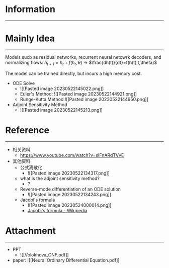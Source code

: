 # Information
---


# Mainly Idea
---
Models sucb as residual networks, recurrent neural netowrk decoders, and normalizing flows:
$h_{t+1}=h_{t}+f(h_t,\theta)$  → $\frac{dh(t)}{dt}=f(h(t),t,\theta)$

The model can be trained directly, but incurs a high memory cost.

- ODE Solve
	- ![[Pasted image 20230522145022.png]]
	- Euler's Method: ![[Pasted image 20230522144921.png]]
	- Runge-Kutta Method:![[Pasted image 20230522144950.png]]
- Adjoint Sensitivity Method
	- ![[Pasted image 20230522145213.png]]
# Reference
---
- 相关资料
	- https://www.youtube.com/watch?v=sIFnARdTVvE
- 其他资料
	- 公式离散化
		- ![[Pasted image 20230522134317.png]]
	- what is the adjoint sensitivity method?
		- ?
	- Reverse-mode differentiation of an ODE solution
		- ![[Pasted image 20230522134243.png]]
	- Jacobi's formula
		- ![[Pasted image 20230524000014.png]]
		- [Jacobi's formula - Wikipedia](https://en.wikipedia.org/wiki/Jacobi%27s_formula)
# Attachment
---
- PPT
	- ![[Volokhova_CNF.pdf]]
- paper: ![[Neural Ordinary Differential Equation.pdf]]